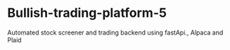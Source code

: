 # Bullish-trading-platform-5
Automated stock screener and trading backend using fastApi., Alpaca and Plaid
